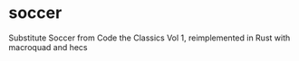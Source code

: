 # soccer
Substitute Soccer from Code the Classics Vol 1, reimplemented in Rust with macroquad and hecs

